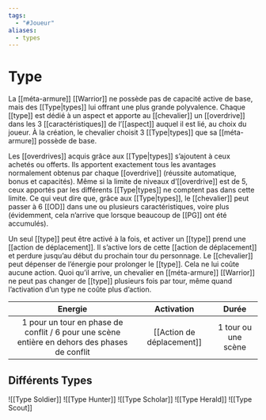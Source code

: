 ```yaml
---
tags:
  - "#Joueur"
aliases:
  - types
---
```

# Type

La [[méta-armure]] [[Warrior]] ne possède pas de capacité active de base, mais des [[Type|types]] lui offrant une plus grande polyvalence. Chaque [[type]] est dédié à un aspect et apporte au [[chevalier]] un [[overdrive]] dans les 3 [[caractéristiques]] de l’[[aspect]] auquel il est lié, au choix du joueur. À la création, le chevalier choisit 3 [[Type|types]] que sa [[méta-armure]] possède de base.

Les [[overdrives]] acquis grâce aux [[Type|types]] s’ajoutent à ceux achetés ou offerts. Ils apportent exactement tous les avantages normalement obtenus par chaque [[overdrive]] (réussite automatique, bonus et capacités). Même si la limite de niveaux d’[[overdrive]] est de 5, ceux apportés par les différents [[Type|types]] ne comptent pas dans cette limite. Ce qui veut dire que, grâce aux [[Type|types]], le [[chevalier]] peut passer à 6 [[OD]] dans une ou plusieurs caractéristiques, voire plus (évidemment, cela n’arrive que lorsque beaucoup de [[PG]] ont été accumulés).

Un seul [[type]] peut être activé à la fois, et activer un [[type]] prend une [[action de déplacement]]. Il s’active lors de cette [[action de déplacement]] et perdure jusqu’au début du prochain tour du personnage. Le [[chevalier]] peut dépenser de l’énergie pour prolonger le [[type]]. Cela ne lui coûte aucune action. Quoi qu’il arrive, un chevalier en [[méta-armure]] [[Warrior]] ne peut pas changer de [[type]] plusieurs fois par tour, même quand l’activation d’un type ne coûte plus d’action.

|                                            Energie                                            |        Activation         |        Durée        |
| :-------------------------------------------------------------------------------------------: | :-----------------------: | :-----------------: |
| 1 pour un tour en phase de conflit / 6 pour une scène entière en dehors des phases de conflit | [[Action de déplacement]] | 1 tour ou une scène 

## Différents Types

![[Type Soldier]]
![[Type Hunter]]
![[Type Scholar]]
![[Type Herald]]
![[Type Scout]]